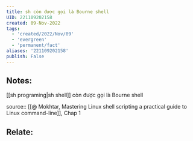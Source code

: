 ```yaml
---
title: sh còn được gọi là Bourne shell
UID: 221109202158
created: 09-Nov-2022
tags:
  - 'created/2022/Nov/09'
  - 'evergreen'
  - 'permanent/fact'
aliases: '221109202158'
publish: False
---
```

## Notes:
[[sh programing|sh shell]] còn được gọi là Bourne shell

source:: [[@ Mokhtar, Mastering Linux shell scripting a practical guide to Linux command-line]], Chap 1

## Relate:

